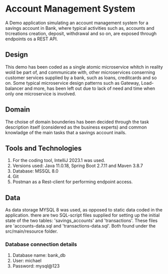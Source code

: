 # Account Management System
A Demo application simulating an account management system for a savings account in Bank,
where typical activities such as, accounts and trcreations creation, deposit, withdrawal and so on, 
are exposed through endpoints os a REST API.

## Design
This demo has been coded as a single atomic microservice whitch in reality wold be part of, and communicate with,
other microservices conserning customer services supplied by a bank, such as loans, creditcards and so on.
Some typical microservice design patterns such as Gateway, Load-balancer and more, has been left out due to lack of need
and time when only one microservice is involved.

## Domain
The choise of domain bounderies has been decided through the task description itself (considered as the business experts)
and common knowladge of the main tasks that a savings account inails.

## Tools and Technologies
1. For the coding tool, IntelliJ 2023.1 was used.
2. Versions used: Java 11.0.18, Spring Boot 2.7.11 and Maven 3.8.7
3. Database: MSSQL 8.0
4. Git
5. Postman as a Rest-client for performing endpoint access.

## Data
As data storage MYSQL 8 was used, as opposed to static data coded in the application.
there are two SQL-script files supplied for setting up the initial state of the two tables: 'savings_accounts' and 'transactions'.
These files are 'accounts-data.sql and 'transactions-data.sql'. Both found under the src/main/resource folder.
### Database connection details
1. Database name: bank_db
2. User: michael
3. Password: mysql@123
